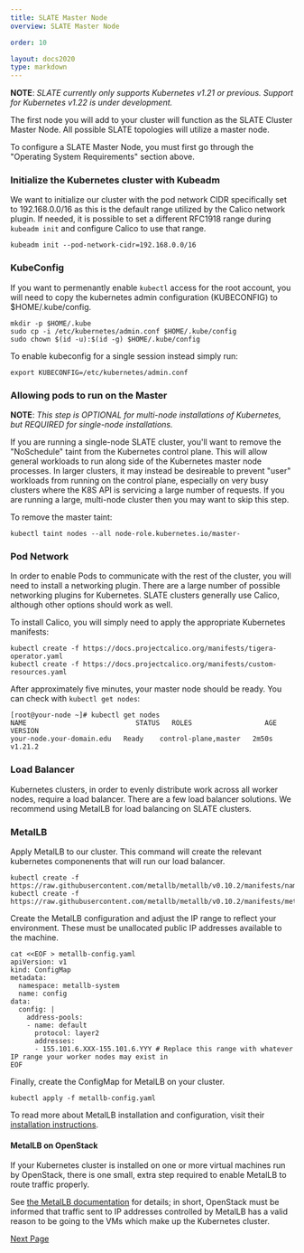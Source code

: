 ```yaml
---
title: SLATE Master Node
overview: SLATE Master Node

order: 10  

layout: docs2020
type: markdown
---
```


**NOTE**: *SLATE currently only supports Kubernetes v1.21 or previous. Support for Kubernetes v1.22 is under development.*

The first node you will add to your cluster will function as the SLATE Cluster Master Node. All possible SLATE topologies will utilize a master node.

To configure a SLATE Master Node, you must first go through the "Operating System Requirements" section above. 



### Initialize the Kubernetes cluster with Kubeadm

We want to initialize our cluster with the pod network CIDR specifically set to 192.168.0.0/16 as this is the default range utilized by the Calico network plugin. If needed, it is possible to set a different RFC1918 range during `kubeadm init` and configure Calico to use that range. 

```
kubeadm init --pod-network-cidr=192.168.0.0/16
```

### KubeConfig

If you want to permenantly enable `kubectl` access for the root account, you will need to copy the kubernetes admin configuration (KUBECONFIG) to $HOME/.kube/config. 

```
mkdir -p $HOME/.kube
sudo cp -i /etc/kubernetes/admin.conf $HOME/.kube/config
sudo chown $(id -u):$(id -g) $HOME/.kube/config
```

To enable kubeconfig for a single session instead simply run:

```
export KUBECONFIG=/etc/kubernetes/admin.conf
```

### Allowing pods to run on the Master
**NOTE**: *This step is OPTIONAL for multi-node installations of Kubernetes, but REQUIRED for single-node installations.*

If you are running a single-node SLATE cluster, you'll want to remove the "NoSchedule" taint from the Kubernetes control plane. This will allow general workloads to run along side of the Kubernetes master node processes. In larger clusters, it may instead be desireable to prevent "user" workloads from running on the control plane, especially on very busy clusters where the K8S API is servicing a large number of requests. If you are running a large, multi-node cluster then you may want to skip this step.

To remove the master taint:
 
```
kubectl taint nodes --all node-role.kubernetes.io/master-
```

### Pod Network

In order to enable Pods to communicate with the rest of the cluster, you will need to install a networking plugin. There are a large number of possible networking plugins for Kubernetes. SLATE clusters generally use Calico, although other options  should work as well. 

To install Calico, you will simply need to apply the appropriate Kubernetes manifests:

```
kubectl create -f https://docs.projectcalico.org/manifests/tigera-operator.yaml
kubectl create -f https://docs.projectcalico.org/manifests/custom-resources.yaml
```

After approximately five minutes, your master node should be ready. You can check with `kubectl get nodes`:

```
[root@your-node ~]# kubectl get nodes
NAME                           STATUS   ROLES                  AGE     VERSION
your-node.your-domain.edu   Ready    control-plane,master   2m50s   v1.21.2
```

### Load Balancer

Kubernetes clusters, in order to evenly distribute work across all worker nodes, require a load balancer. There are a few load balancer solutions. We recommend using MetalLB for load balancing on SLATE clusters.

### MetalLB

Apply MetalLB to our cluster. This command will create the relevant kubernetes componenents that will run our load balancer.

```
kubectl create -f https://raw.githubusercontent.com/metallb/metallb/v0.10.2/manifests/namespace.yaml
kubectl create -f https://raw.githubusercontent.com/metallb/metallb/v0.10.2/manifests/metallb.yaml
```

Create the MetalLB configuration and adjust the IP range to reflect your environment. These must be unallocated public IP addresses available to the machine.

```
cat <<EOF > metallb-config.yaml
apiVersion: v1
kind: ConfigMap
metadata:
  namespace: metallb-system
  name: config
data:
  config: |
    address-pools:
    - name: default
      protocol: layer2
      addresses:
      - 155.101.6.XXX-155.101.6.YYY # Replace this range with whatever IP range your worker nodes may exist in
EOF
```

Finally, create the ConfigMap for MetalLB on your cluster.

```
kubectl apply -f metallb-config.yaml
```

To read more about MetalLB installation and configuration, visit their [installation instructions](https://metallb.universe.tf/installation/).

#### MetalLB on OpenStack

If your Kubernetes cluster is installed on one or more virtual machines run by OpenStack, there is one small, extra step required to enable MetalLB to route traffic properly. 

See [the MetalLB documentation](https://metallb.universe.tf/faq/#is-metallb-working-on-openstack) for details; in short, OpenStack must be informed that traffic sent to IP addresses controlled by MetalLB has a valid reason to be going to the VMs which make up the Kubernetes cluster. 


<a href="/docs/cluster/manual/slate-worker-node.html">Next Page</a>
